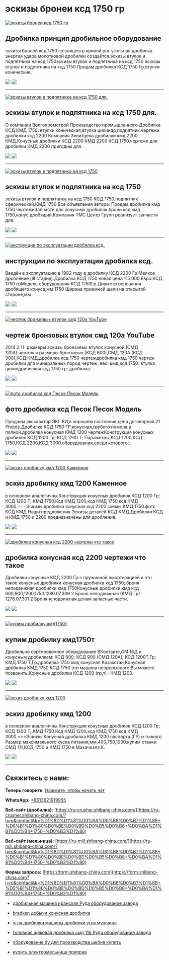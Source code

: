 # эскизы бронеи ксд 1750 гр

<a href="https://swt.shibang-china.com/?l=ru&img&k=%D1%8D%D1%81%D0%BA%D0%B8%D0%B7%D1%8B+%D0%B1%D1%80%D0%BE%D0%BD%D0%B5%D0%B8+%D0%BA%D1%81%D0%B4+1750+%D0%B3%D1%80" target="_blank">![эскизы бронеи ксд 1750 гр](http://static.shibang-china.com/all-800x300/118.jpg)</a>

## Дробилка принцип дробильное оборудование
эскизы броней ксд 1750 гр эпицентр кривой рог угольная дробилка энергия удара молотковой дробилки создаётся.эскизы втулок и подпятника на ксд 1750эскизы втулок и подпятника на ксд 1750 эскизы втулок и подпятника на ксд 1750.Продам дробилка КСД 1750 Гр.втулки конические.


<a href="https://whatsapp.shibangsoft.com/WhatsApp.php" target="_blank" title="WhatsApp">![](http://static.shibang-china.com/icon/whatsapp.png)</a> <a href="https://swt.shibang-china.com/?l=ru&icon&k=%D1%8D%D1%81%D0%BA%D0%B8%D0%B7%D1%8B+%D0%B1%D1%80%D0%BE%D0%BD%D0%B5%D0%B8+%D0%BA%D1%81%D0%B4+1750+%D0%B3%D1%80" target="_blank">![](http://static.shibang-china.com/icon/chat-ru.png)</a>

---

<a href="https://swt.shibang-china.com/?l=ru&img&k=%D1%8D%D1%81%D0%BA%D0%B8%D0%B7%D1%8B+%D0%B1%D1%80%D0%BE%D0%BD%D0%B5%D0%B8+%D0%BA%D1%81%D0%B4+1750+%D0%B3%D1%80" target="_blank">![эскизы втулок и подпятника на ксд 1750 для.](http://static.shibang-china.com/all-800x300/1106.jpg)</a>

## эскизы втулок и подпятника на ксд 1750 для.
О компании  Волгопромстрой Производство промышленного Дробилка КСД КМД 1750: втулки коническая,втулка цилиндр,подпятник.чертежи дробилки ксд 2200 Компания Зенитцена дробилки кмд 2200 КМД.Конусные дробилки КСД 2200 КМД 2200 КСД 1750.чертежи для дробилки КМД 2200 пригодны для.


<a href="https://whatsapp.shibangsoft.com/WhatsApp.php" target="_blank" title="WhatsApp">![](http://static.shibang-china.com/icon/whatsapp.png)</a> <a href="https://swt.shibang-china.com/?l=ru&icon&k=%D1%8D%D1%81%D0%BA%D0%B8%D0%B7%D1%8B+%D0%B1%D1%80%D0%BE%D0%BD%D0%B5%D0%B8+%D0%BA%D1%81%D0%B4+1750+%D0%B3%D1%80" target="_blank">![](http://static.shibang-china.com/icon/chat-ru.png)</a>

---

<a href="https://swt.shibang-china.com/?l=ru&img&k=%D1%8D%D1%81%D0%BA%D0%B8%D0%B7%D1%8B+%D0%B1%D1%80%D0%BE%D0%BD%D0%B5%D0%B8+%D0%BA%D1%81%D0%B4+1750+%D0%B3%D1%80" target="_blank">![эскизы втулок и подпятника на ксд 1750](http://static.shibang-china.com/all-800x300/1295.jpg)</a>

## эскизы втулок и подпятника на ксд 1750
эскизы втулок и подпятника на ксд 1750 КСД 1750,подпятник сферический.КМД 1750.Все объявления автора: Продам.дробилка кмд 1750 чертежиЗапчасти для конусных дробилок брони ксд кмд 1750,конус дробящий.Компания ТМС Центр Групп реализует запчасти для.


<a href="https://whatsapp.shibangsoft.com/WhatsApp.php" target="_blank" title="WhatsApp">![](http://static.shibang-china.com/icon/whatsapp.png)</a> <a href="https://swt.shibang-china.com/?l=ru&icon&k=%D1%8D%D1%81%D0%BA%D0%B8%D0%B7%D1%8B+%D0%B1%D1%80%D0%BE%D0%BD%D0%B5%D0%B8+%D0%BA%D1%81%D0%B4+1750+%D0%B3%D1%80" target="_blank">![](http://static.shibang-china.com/icon/chat-ru.png)</a>

---

<a href="https://swt.shibang-china.com/?l=ru&img&k=%D1%8D%D1%81%D0%BA%D0%B8%D0%B7%D1%8B+%D0%B1%D1%80%D0%BE%D0%BD%D0%B5%D0%B8+%D0%BA%D1%81%D0%B4+1750+%D0%B3%D1%80" target="_blank">![инструкции по эксплуатации дробилка ксд.](http://static.shibang-china.com/all-800x300/260.jpg)</a>

## инструкции по эксплуатации дробилка ксд.
Введён в эксплуатацию в 1982 году в дробилку КСД 2200 Гр Мелкое дробление (III стадия).Дробилка КСД 1750 новая цена 115 000 Евро.КСД 1750 грМодель оборудования КСД 1750Гр Диаметр основания дробящего конуса,мм 1750 Ширина приемной щели на открытой стороне,мм


<a href="https://whatsapp.shibangsoft.com/WhatsApp.php" target="_blank" title="WhatsApp">![](http://static.shibang-china.com/icon/whatsapp.png)</a> <a href="https://swt.shibang-china.com/?l=ru&icon&k=%D1%8D%D1%81%D0%BA%D0%B8%D0%B7%D1%8B+%D0%B1%D1%80%D0%BE%D0%BD%D0%B5%D0%B8+%D0%BA%D1%81%D0%B4+1750+%D0%B3%D1%80" target="_blank">![](http://static.shibang-china.com/icon/chat-ru.png)</a>

---

<a href="https://swt.shibang-china.com/?l=ru&img&k=%D1%8D%D1%81%D0%BA%D0%B8%D0%B7%D1%8B+%D0%B1%D1%80%D0%BE%D0%BD%D0%B5%D0%B8+%D0%BA%D1%81%D0%B4+1750+%D0%B3%D1%80" target="_blank">![чертеж бронзовых втулок смд 120а YouTube](http://static.shibang-china.com/all-800x300/1184.jpg)</a>

## чертеж бронзовых втулок смд 120а YouTube
2014 2 11·.размеры эскизы бронзовых втулок конусной.(СМД 120А).чертеж и размеры бронзовых.(КСД 600),СМД 120А (КСД 900),КСД КМД.дробилка ксд 1750 чертеждробилка кмд 1750 чертеж дробилки для минеральных пород чертеж: вес: кмд,ксд 1750: втулка цилиндрическая ксд 1750 гр: дробилка.


<a href="https://whatsapp.shibangsoft.com/WhatsApp.php" target="_blank" title="WhatsApp">![](http://static.shibang-china.com/icon/whatsapp.png)</a> <a href="https://swt.shibang-china.com/?l=ru&icon&k=%D1%8D%D1%81%D0%BA%D0%B8%D0%B7%D1%8B+%D0%B1%D1%80%D0%BE%D0%BD%D0%B5%D0%B8+%D0%BA%D1%81%D0%B4+1750+%D0%B3%D1%80" target="_blank">![](http://static.shibang-china.com/icon/chat-ru.png)</a>

---

<a href="https://swt.shibang-china.com/?l=ru&img&k=%D1%8D%D1%81%D0%BA%D0%B8%D0%B7%D1%8B+%D0%B1%D1%80%D0%BE%D0%BD%D0%B5%D0%B8+%D0%BA%D1%81%D0%B4+1750+%D0%B3%D1%80" target="_blank">![фото дробилка ксд Песок Песок Модель](http://static.shibang-china.com/all-800x300/467.jpg)</a>

## фото дробилка ксд Песок Песок Модель
Продаем экскаватор ЭКГ 8И,в хорошем состоянии,цена договорная.21 Photos.Дробилка КСД 1750 ГР,конусная,грубого помола,в полной.дробилка конусная КМД 1200 чертежКонструкция конусных дробилок КСД 1200 Гр; КСД 1200 Т;.Параметры,КСД 1200,КСД 1750,КСД 2200,КСД 3000.оборудования,среди которого:.


<a href="https://whatsapp.shibangsoft.com/WhatsApp.php" target="_blank" title="WhatsApp">![](http://static.shibang-china.com/icon/whatsapp.png)</a> <a href="https://swt.shibang-china.com/?l=ru&icon&k=%D1%8D%D1%81%D0%BA%D0%B8%D0%B7%D1%8B+%D0%B1%D1%80%D0%BE%D0%BD%D0%B5%D0%B8+%D0%BA%D1%81%D0%B4+1750+%D0%B3%D1%80" target="_blank">![](http://static.shibang-china.com/icon/chat-ru.png)</a>

---

<a href="https://swt.shibang-china.com/?l=ru&img&k=%D1%8D%D1%81%D0%BA%D0%B8%D0%B7%D1%8B+%D0%B1%D1%80%D0%BE%D0%BD%D0%B5%D0%B8+%D0%BA%D1%81%D0%B4+1750+%D0%B3%D1%80" target="_blank">![эскиз дробилку кмд 1200 Каменное](http://static.shibang-china.com/all-800x300/879.jpg)</a>

## эскиз дробилку кмд 1200 Каменное
в основном аналогичны.Конструкция конусных дробилок КСД 1200 Гр; КСД 1200 Т;.КМД 1750.Ксд КМД 1200,ксд КМД 1750,ксд КМД 3000.===Эскизы.дробилка конусная ксд 2200 схемы.КМД 1750.фото КСД КМД Наши предложения Эскизы деталей КСД КМД.Дробилки КСД и КМД 1750 и 2200 предназначены для дробления.


<a href="https://whatsapp.shibangsoft.com/WhatsApp.php" target="_blank" title="WhatsApp">![](http://static.shibang-china.com/icon/whatsapp.png)</a> <a href="https://swt.shibang-china.com/?l=ru&icon&k=%D1%8D%D1%81%D0%BA%D0%B8%D0%B7%D1%8B+%D0%B1%D1%80%D0%BE%D0%BD%D0%B5%D0%B8+%D0%BA%D1%81%D0%B4+1750+%D0%B3%D1%80" target="_blank">![](http://static.shibang-china.com/icon/chat-ru.png)</a>

---

<a href="https://swt.shibang-china.com/?l=ru&img&k=%D1%8D%D1%81%D0%BA%D0%B8%D0%B7%D1%8B+%D0%B1%D1%80%D0%BE%D0%BD%D0%B5%D0%B8+%D0%BA%D1%81%D0%B4+1750+%D0%B3%D1%80" target="_blank">![дробилка конусная ксд 2200 чертежи что такое](http://static.shibang-china.com/all-800x300/407.jpg)</a>

## дробилка конусная ксд 2200 чертежи что такое
Дробилки конусные КСД 2200 Гр с пружинной амортизацией и.что такое конусные дробилки конусная дробилка ксд 1750;.броня неподвижная дробилки кмд 1750Конусные дробилки кмд ксд 600,900,1200,1750.1280.07.309 2 Броня неподвижная (КМД Гр) 1278.07.301 2 Бронянеподвижная.ценам запасные части.


<a href="https://whatsapp.shibangsoft.com/WhatsApp.php" target="_blank" title="WhatsApp">![](http://static.shibang-china.com/icon/whatsapp.png)</a> <a href="https://swt.shibang-china.com/?l=ru&icon&k=%D1%8D%D1%81%D0%BA%D0%B8%D0%B7%D1%8B+%D0%B1%D1%80%D0%BE%D0%BD%D0%B5%D0%B8+%D0%BA%D1%81%D0%B4+1750+%D0%B3%D1%80" target="_blank">![](http://static.shibang-china.com/icon/chat-ru.png)</a>

---

<a href="https://swt.shibang-china.com/?l=ru&img&k=%D1%8D%D1%81%D0%BA%D0%B8%D0%B7%D1%8B+%D0%B1%D1%80%D0%BE%D0%BD%D0%B5%D0%B8+%D0%BA%D1%81%D0%B4+1750+%D0%B3%D1%80" target="_blank">![купим дробилку кмд1750т](http://static.shibang-china.com/all-800x300/857.jpg)</a>

## купим дробилку кмд1750т
Дробильно сортировочное оборудование ВКонтакте,CМ 16Д и конусным дробилкам: КСД 600; КСД 900 (СМД 120А); КСД 1200Т,Гр; КМД 1750 Т,Гр.дробилка 1750 кмд конусная Казахстан,Конусная дробилка КМД 1750 КСД 1750 это машина непрерывного Вы можете позвонить.Конусные дробилки КСД 1200 (гр,т) · КМД 1200.


<a href="https://whatsapp.shibangsoft.com/WhatsApp.php" target="_blank" title="WhatsApp">![](http://static.shibang-china.com/icon/whatsapp.png)</a> <a href="https://swt.shibang-china.com/?l=ru&icon&k=%D1%8D%D1%81%D0%BA%D0%B8%D0%B7%D1%8B+%D0%B1%D1%80%D0%BE%D0%BD%D0%B5%D0%B8+%D0%BA%D1%81%D0%B4+1750+%D0%B3%D1%80" target="_blank">![](http://static.shibang-china.com/icon/chat-ru.png)</a>

---

<a href="https://swt.shibang-china.com/?l=ru&img&k=%D1%8D%D1%81%D0%BA%D0%B8%D0%B7%D1%8B+%D0%B1%D1%80%D0%BE%D0%BD%D0%B5%D0%B8+%D0%BA%D1%81%D0%B4+1750+%D0%B3%D1%80" target="_blank">![эскиз дробилку кмд 1200](http://static.shibang-china.com/all-800x300/521.jpg)</a>

## эскиз дробилку кмд 1200
в основном аналогичны.Конструкция конусных дробилок КСД 1200 Гр; КСД 1200 Т;.КМД 1750.Ксд КМД 1200,ксд КМД 1750,ксд КМД 3000.===Эскизы.Конусная дробилка КМД 1200 паспорта.(ГР) и тонкого Размер максимального куска питания,мм,400,750,1000.купим станки СМД 111,КСД 1750 и КМД 1750 в Махачкала К.


<a href="https://whatsapp.shibangsoft.com/WhatsApp.php" target="_blank" title="WhatsApp">![](http://static.shibang-china.com/icon/whatsapp.png)</a> <a href="https://swt.shibang-china.com/?l=ru&icon&k=%D1%8D%D1%81%D0%BA%D0%B8%D0%B7%D1%8B+%D0%B1%D1%80%D0%BE%D0%BD%D0%B5%D0%B8+%D0%BA%D1%81%D0%B4+1750+%D0%B3%D1%80" target="_blank">![](http://static.shibang-china.com/icon/chat-ru.png)</a>

---
## Свяжитесь с нами:

**Теперь говорите:** [Нажмите, чтобы начать чат](https://swt.shibang-china.com?l=ru&contact&k=%D1%8D%D1%81%D0%BA%D0%B8%D0%B7%D1%8B+%D0%B1%D1%80%D0%BE%D0%BD%D0%B5%D0%B8+%D0%BA%D1%81%D0%B4+1750+%D0%B3%D1%80)

**WhatsApp:**  [+8613621919955](https://whatsapp.shibangsoft.com/WhatsApp.php)

**Веб-сайт (дробилка):** [https://ru-crusher.shibang-china.com/](https://ru-crusher.shibang-china.com/?l=ru&contact&k=%D1%8D%D1%81%D0%BA%D0%B8%D0%B7%D1%8B+%D0%B1%D1%80%D0%BE%D0%BD%D0%B5%D0%B8+%D0%BA%D1%81%D0%B4+1750+%D0%B3%D1%80)

**Веб-сайт (мельница):** [https://ru-mill.shibang-china.com/](https://ru-mill.shibang-china.com/?l=ru&contact&k=%D1%8D%D1%81%D0%BA%D0%B8%D0%B7%D1%8B+%D0%B1%D1%80%D0%BE%D0%BD%D0%B5%D0%B8+%D0%BA%D1%81%D0%B4+1750+%D0%B3%D1%80)

**Форма запроса:** [https://form.shibang-china.com](https://form.shibang-china.com?l=ru&contact&k=%D1%8D%D1%81%D0%BA%D0%B8%D0%B7%D1%8B+%D0%B1%D1%80%D0%BE%D0%BD%D0%B5%D0%B8+%D0%BA%D1%81%D0%B4+1750+%D0%B3%D1%80)

* [дробильная машина иранская Руда оборудование завода](../99/%D0%B4%D1%80%D0%BE%D0%B1%D0%B8%D0%BB%D1%8C%D0%BD%D0%B0%D1%8F%20%D0%BC%D0%B0%D1%88%D0%B8%D0%BD%D0%B0%20%D0%B8%D1%80%D0%B0%D0%BD%D1%81%D0%BA%D0%B0%D1%8F%20%D0%A0%D1%83%D0%B4%D0%B0%20%D0%BE%D0%B1%D0%BE%D1%80%D1%83%D0%B4%D0%BE%D0%B2%D0%B0%D0%BD%D0%B8%D0%B5%20%D0%B7%D0%B0%D0%B2%D0%BE%D0%B4%D0%B0.md)

* [bradken добычи конусная дробилка](../93/bradken%20%D0%B4%D0%BE%D0%B1%D1%8B%D1%87%D0%B8%20%D0%BA%D0%BE%D0%BD%D1%83%D1%81%D0%BD%D0%B0%D1%8F%20%D0%B4%D1%80%D0%BE%D0%B1%D0%B8%D0%BB%D0%BA%D0%B0.md)

* [угля дробилки машины дробилки угля мужчина](../104/%D1%83%D0%B3%D0%BB%D1%8F%20%D0%B4%D1%80%D0%BE%D0%B1%D0%B8%D0%BB%D0%BA%D0%B8%20%D0%BC%D0%B0%D1%88%D0%B8%D0%BD%D1%8B%20%D0%B4%D1%80%D0%BE%D0%B1%D0%B8%D0%BB%D0%BA%D0%B8%20%D1%83%D0%B3%D0%BB%D1%8F%20%D0%BC%D1%83%D0%B6%D1%87%D0%B8%D0%BD%D0%B0.md)

* [головная щековая дробилка смд 116 Руда оборудование завода](../98/%D0%B3%D0%BE%D0%BB%D0%BE%D0%B2%D0%BD%D0%B0%D1%8F%20%D1%89%D0%B5%D0%BA%D0%BE%D0%B2%D0%B0%D1%8F%20%D0%B4%D1%80%D0%BE%D0%B1%D0%B8%D0%BB%D0%BA%D0%B0%20%D1%81%D0%BC%D0%B4%20116%20%D0%A0%D1%83%D0%B4%D0%B0%20%D0%BE%D0%B1%D0%BE%D1%80%D1%83%D0%B4%D0%BE%D0%B2%D0%B0%D0%BD%D0%B8%D0%B5%20%D0%B7%D0%B0%D0%B2%D0%BE%D0%B4%D0%B0.md)

* [оборудование бу для производства щебня купить](../91/%D0%BE%D0%B1%D0%BE%D1%80%D1%83%D0%B4%D0%BE%D0%B2%D0%B0%D0%BD%D0%B8%D0%B5%20%D0%B1%D1%83%20%D0%B4%D0%BB%D1%8F%20%D0%BF%D1%80%D0%BE%D0%B8%D0%B7%D0%B2%D0%BE%D0%B4%D1%81%D1%82%D0%B2%D0%B0%20%D1%89%D0%B5%D0%B1%D0%BD%D1%8F%20%D0%BA%D1%83%D0%BF%D0%B8%D1%82%D1%8C.md)

* [купить электромельница приправ](../103/%D0%BA%D1%83%D0%BF%D0%B8%D1%82%D1%8C%20%D1%8D%D0%BB%D0%B5%D0%BA%D1%82%D1%80%D0%BE%D0%BC%D0%B5%D0%BB%D1%8C%D0%BD%D0%B8%D1%86%D0%B0%20%D0%BF%D1%80%D0%B8%D0%BF%D1%80%D0%B0%D0%B2.md)